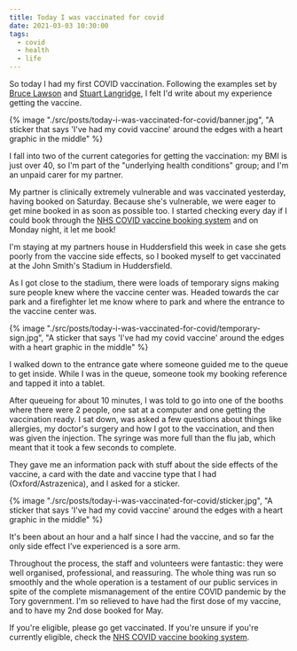 ```yaml
---
title: Today I was vaccinated for covid
date: 2021-03-03 10:30:00
tags:
  - covid
  - health
  - life
---
```


So today I had my first COVID vaccination. Following the examples set by [Bruce Lawson](https://www.brucelawson.co.uk/2021/i-got-vaccinated-for-covid/) and [Stuart Langridge](https://www.kryogenix.org/days/2021/01/28/today-i-was-vaccinated-for-covid/), I felt I'd write about my experience getting the vaccine.

<!-- excerpt -->

{% image "./src/posts/today-i-was-vaccinated-for-covid/banner.jpg", "A sticker that says 'I've had my covid vaccine' around the edges with a heart graphic in the middle" %}

I fall into two of the current categories for getting the vaccination: my BMI is just over 40, so I'm part of the "underlying health conditions" group; and I'm an unpaid carer for my partner.

My partner is clinically extremely vulnerable and was vaccinated yesterday, having booked on Saturday. Because she's vulnerable, we were eager to get mine booked in as soon as possible too. I started checking every day if I could book through the [NHS COVID vaccine booking system](https://www.nhs.uk/conditions/coronavirus-covid-19/coronavirus-vaccination/book-coronavirus-vaccination/) and on Monday night, it let me book!

I'm staying at my partners house in Huddersfield this week in case she gets poorly from the vaccine side effects, so I booked myself to get vaccinated at the John Smith's Stadium in Huddersfield.

As I got close to the stadium, there were loads of temporary signs making sure people knew where the vaccine center was. Headed towards the car park and a firefighter let me know where to park and where the entrance to the vaccine center was.

{% image "./src/posts/today-i-was-vaccinated-for-covid/temporary-sign.jpg", "A sticker that says 'I've had my covid vaccine' around the edges with a heart graphic in the middle" %}

I walked down to the entrance gate where someone guided me to the queue to get inside. While I was in the queue, someone took my booking reference and tapped it into a tablet.

After queueing for about 10 minutes, I was told to go into one of the booths where there were 2 people, one sat at a computer and one getting the vaccination ready. I sat down, was asked a few questions about things like allergies, my doctor's surgery and how I got to the vaccination, and then was given the injection. The syringe was more full than the flu jab, which meant that it took a few seconds to complete.

They gave me an information pack with stuff about the side effects of the vaccine, a card with the date and vaccine type that I had (Oxford/Astrazenica), and I asked for a sticker.

{% image "./src/posts/today-i-was-vaccinated-for-covid/sticker.jpg", "A sticker that says 'I've had my covid vaccine' around the edges with a heart graphic in the middle" %}

It's been about an hour and a half since I had the vaccine, and so far the only side effect I've experienced is a sore arm.

Throughout the process, the staff and volunteers were fantastic: they were well organised, professional, and reassuring. The whole thing was run so smoothly and the whole operation is a testament of our public services in spite of the complete mismanagement of the entire COVID pandemic by the Tory government. I'm so relieved to have had the first dose of my vaccine, and to have my 2nd dose booked for May.

If you're eligible, please go get vaccinated. If you're unsure if you're currently eligible, check the [NHS COVID vaccine booking system](https://www.nhs.uk/conditions/coronavirus-covid-19/coronavirus-vaccination/book-coronavirus-vaccination/).
